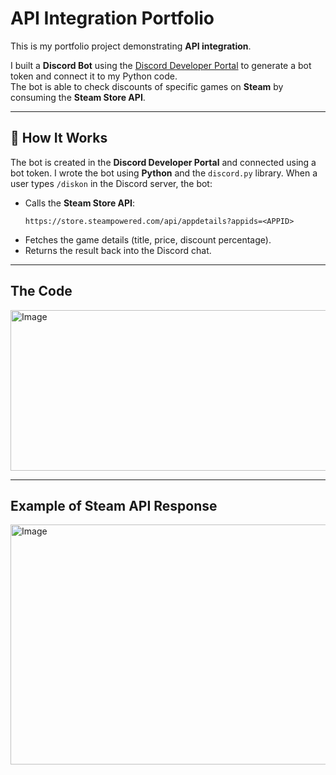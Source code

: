 # API Integration Portfolio

This is my portfolio project demonstrating **API integration**.  

I built a **Discord Bot** using the [Discord Developer Portal](https://discord.com/developers/applications) to generate a bot token and connect it to my Python code.  
The bot is able to check discounts of specific games on **Steam** by consuming the **Steam Store API**.

---

## 🔹 How It Works
The bot is created in the **Discord Developer Portal** and connected using a bot token. I wrote the bot using **Python** and the `discord.py` library. When a user types `/diskon` in the Discord server, the bot:  
   - Calls the **Steam Store API**:  
     ```
     https://store.steampowered.com/api/appdetails?appids=<APPID>
     ```
   - Fetches the game details (title, price, discount percentage).  
   - Returns the result back into the Discord chat.  

---

##  The Code
<img width="796" height="257" alt="Image" src="https://github.com/user-attachments/assets/8defcf8a-9450-4f73-bd55-cdc5239a8d83" />

---
##  Example of Steam API Response
<img width="789" height="384" alt="Image" src="https://github.com/user-attachments/assets/ee2c6a67-8db9-46fd-af03-acc3985b2df6" />
